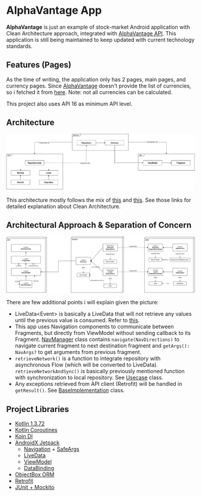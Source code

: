 
# AlphaVantage App

**AlphaVantage** is just an example of stock-market Android application with Clean Architecture approach, integrated with [AlphaVantage API](https://www.alphavantage.co/). This application is still being maintained to keep updated with current technology standards.

## Features (Pages)

As the time of writing, the application only has 2 pages, main pages, and currency pages. Since [AlphaVantage](https://www.alphavantage.co/) doesn't provide the list of currencies, so i fetched it from [here](https://openexchangerates.org/api/currencies.json). Note: not all currencies can be calculated.

This project also uses API 16 as minimum API level.

## Architecture

![Module Structure](https://github.com/andrejoshua/alphavantageapp/blob/master/addons/module-structure.png?raw=true)

This architecture mostly follows the mix of [this](https://github.com/android10/Android-CleanArchitecture) and [this](https://github.com/igorwojda/android-showcase). See those links for detailed explanation about Clean Architecture.

## Architectural Approach & Separation of Concern

![Detailed Class Structure](https://github.com/andrejoshua/alphavantageapp/blob/master/addons/class-structure.png?raw=true)

There are few additional points i will explain given the picture:
* LiveData\<Event\> is basically a LiveData that will not retrieve any values until the previous value is consumed. Refer to [this](https://github.com/andrejoshua/alphavantageapp/blob/master/domain/src/main/java/com/alphavantage/app/domain/widget/Event.kt).
* This app uses Navigation components to communicate between Fragments, but directly from ViewModel without sending callback to its Fragment. [NavManager](https://github.com/andrejoshua/alphavantageapp/blob/master/app/src/main/java/com/alphavantage/app/nav/NavManager.kt) class contains `navigate(NavDirections)` to navigate current fragment to next destination fragment and `getArgs(): NavArgs?` to get arguments from previous fragment.
* `retrieveNetwork()` is a function to integrate repository with asynchronous Flow (which will be converted to LiveData). `retrieveNetworkAndSync()` is basically previously mentioned function with synchronization to local repository. See [Usecase](https://github.com/andrejoshua/alphavantageapp/blob/master/domain/src/main/java/com/alphavantage/app/domain/usecase/UseCase.kt) class.
* Any exceptions retrieved from API client (Retrofit) will be handled in `getResult()`. See [BaseImplementation](https://github.com/andrejoshua/alphavantageapp/blob/master/data/src/main/java/com/alphavantage/app/data/remote/implementation/BaseImplementation.kt) class.


## Project Libraries

* [Kotlin 1.3.72](https://kotlinlang.org/docs/reference/android-overview.html)
* [Kotlin Coroutines](https://kotlinlang.org/docs/reference/coroutines/coroutines-guide.html)
* [Koin DI](https://start.insert-koin.io/#/quickstart/kotlin)
* [AndroidX Jetpack](https://developer.android.com/jetpack)
	* [Navigation](https://developer.android.com/guide/navigation/navigation-getting-started) + [SafeArgs](https://developer.android.com/guide/navigation/navigation-pass-data)
	* [LiveData](https://developer.android.com/topic/libraries/architecture/livedata)
	* [ViewModel](https://developer.android.com/topic/libraries/architecture/viewmodel)
	* [DataBinding](https://developer.android.com/topic/libraries/data-binding)
* [ObjectBox ORM](https://docs.objectbox.io/kotlin-support)
* [Retrofit](https://square.github.io/retrofit/)
* [JUnit + Mockito](https://developer.android.com/training/testing/unit-testing/local-unit-tests)